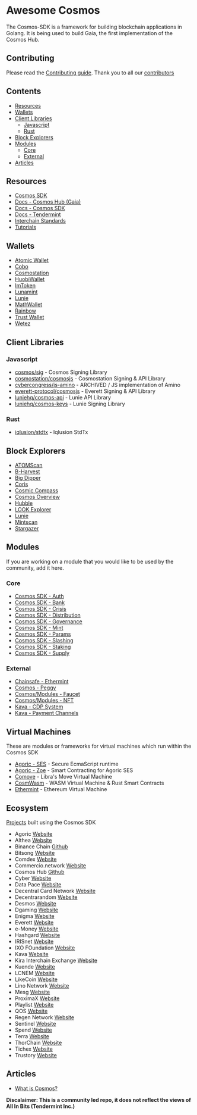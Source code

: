 # Awesome Cosmos

The Cosmos-SDK is a framework for building blockchain applications in Golang. It is being used to build Gaia, the first implementation of the Cosmos Hub.

## Contributing

Please read the [Contributing guide](./contributing.md). Thank you to all our [contributors](https://github.com/cosmos/awesome/graphs/contributors)

## Contents

- [Resources](#resources)
- [Wallets](#wallets)
- [Client Libraries](#client-libraries)
  - [Javascript](#javascript)
  - [Rust](#rust)
- [Block Explorers](#block-explorers)
- [Modules](#modules)
  - [Core](#core)
  - [External](#external)
- [Articles](#articles)

## Resources

- [Cosmos SDK](https://github.com/cosmos/cosmos-sdk/)
- [Docs - Cosmos Hub (Gaia)](https://hub.cosmos.network/)
- [Docs - Cosmos SDK](https://docs.cosmos.network/)
- [Docs - Tendermint](https://docs.tendermint.com/)
- [Interchain Standards](https://github.com/cosmos/ics/)
- [Tutorials](https://tutorials.cosmos.network)

## Wallets

- [Atomic Wallet](https://atomicwallet.io/)
- [Cobo](https://cobo.com/)
- [Cosmostation](https://www.cosmostation.io/)
- [HuobiWallet](https://www.huobiwallet.com/)
- [ImToken](https://token.im/)
- [Lunamint](https://lunamint.com/)
- [Lunie](https://lunie.io/)
- [MathWallet](https://www.mathwallet.org/en/)
- [Rainbow](https://www.rainbow.one/)
- [Trust Wallet](https://trustwallet.com/)
- [Wetez](https://www.wetez.io/homepage)

## Client Libraries
### Javascript
- [cosmos/sig](https://github.com/cosmos/sig) - Cosmos Signing Library 
- [cosmostation/cosmosjs](https://github.com/cosmostation/cosmosjs) - Cosmostation Signing & API Library
- [cybercongress/js-amino](https://github.com/cybercongress/js-amino) - ARCHIVED / JS implementation of Amino
- [everett-protocol/cosmosjs](https://github.com/everett-protocol/cosmosjs) - Everett Signing & API Library
- [luniehq/cosmos-api](https://github.com/luniehq/cosmos-api) - Lunie API Library 
- [luniehq/cosmos-keys](https://github.com/luniehq/cosmos-keys) - Lunie Signing Library 

### Rust
- [iqlusion/stdtx](https://github.com/iqlusioninc/crates/tree/develop/stdtx) - Iqlusion StdTx

## Block Explorers

- [ATOMScan](https://atomscan.app)
- [B-Harvest](https://bharvest.io/wallet_en)
- [Big Dipper](https://bigdipper.forbole.com/)
- [Coris](https://coris.network)
- [Cosmic Compass](https://cosmiccompass.io/)
- [Cosmos Overview](https://cosmos-overview.genesislab.net/)
- [Hubble](https://hubble.figment.network/)
- [LOOK Explorer](https://cosmos.ping.pub)
- [Lunie](https://lunie.io)
- [Mintscan](https://www.mintscan.io/)
- [Stargazer](https://stargazer.certus.one/)

## Modules

If you are working on a module that you would like to be used by the community, add it here.

### Core
- [Cosmos SDK - Auth](https://github.com/cosmos/cosmos-sdk/tree/master/docs/spec/auth)
- [Cosmos SDK - Bank](https://github.com/cosmos/cosmos-sdk/tree/master/docs/spec/bank)
- [Cosmos SDK - Crisis](https://github.com/cosmos/cosmos-sdk/tree/master/docs/spec/crisis)
- [Cosmos SDK - Distribution](https://github.com/cosmos/cosmos-sdk/tree/master/docs/spec/distribution)
- [Cosmos SDK - Governance](https://github.com/cosmos/cosmos-sdk/tree/master/docs/spec/governance)
- [Cosmos SDK - Mint](https://github.com/cosmos/cosmos-sdk/tree/master/docs/spec/mint)
- [Cosmos SDK - Params](https://github.com/cosmos/cosmos-sdk/tree/master/docs/spec/params)
- [Cosmos SDK - Slashing](https://github.com/cosmos/cosmos-sdk/tree/master/docs/spec/slashing)
- [Cosmos SDK - Staking](https://github.com/cosmos/cosmos-sdk/tree/master/docs/spec/staking)
- [Cosmos SDK - Supply](https://github.com/cosmos/cosmos-sdk/tree/master/docs/spec/supply)

### External
- [Chainsafe - Ethermint](https://github.com/chainsafe/ethermint)
- [Cosmos - Peggy](https://github.com/cosmos/peggy)
- [Cosmos/Modules - Faucet](https://github.com/cosmos/modules/tree/master/incubator/faucet)
- [Cosmos/Modules - NFT](https://github.com/cosmos/modules/tree/master/incubator/nft)
- [Kava - CDP System](https://github.com/Kava-Labs/kava-devnet/tree/master/blockchain/x)
- [Kava - Payment Channels](https://github.com/Kava-Labs/cosmos-paychan)

## Virtual Machines

These are modules or frameworks for virtual machines which run within the Cosmos SDK

- [Agoric - SES](https://github.com/Agoric/SES-shim) - Secure EcmaScript runtime
- [Agoric - Zoe](https://agoric.com/documentation/zoe/guide/) - Smart Contracting for Agoric SES
- [Comove](https://github.com/co-move/comove) - Libra's Move Virtual Machine
- [CosmWasm](https://github.com/CosmWasm/cosmwasm) - WASM Virtual Machine & Rust Smart Contracts
- [Ethermint](https://github.com/chainsafe/ethermint) - Ethereum Virtual Machine

## Ecosystem

[Projects](https://cosmonauts.world/) built using the Cosmos SDK

- Agoric [Website](https://agoric.com/)
- Althea [Website](https://althea.net/)
- Binance Chain [Github](https://github.com/binance-chain/)
- Bitsong [Website](https://bitsong.io/)
- Comdex [Website](https://comdex.sg/)
- Commercio.network [Website](https://commercio.network)
- Cosmos Hub [Github](https://github.com/cosmos/gaia)
- Cyber [Website](https://cyber.page/)
- Data Pace [Website](https://datapace.io/)
- Decentral Card Network [Website](https://www.decentral-card.net/)
- Decentrarandom [Website](https://decentrandom.com/)
- Desmos [Website](https://desmos.network)
- Dgaming [Website](https://hub.dgaming.com/)
- Enigma [Website](https://enigma.co/)
- Everett [Website](https://www.everett.zone/)
- e-Money [Website](https://e-money.com/)
- Hashgard [Website](https://www.hashgard.io/)
- IRISnet [Website](https://www.irisnet.org/)
- IXO FOundation [Website](http://ixo.foundation/)
- Kava [Website](https://kava.io/)
- Kira Interchain Exchange [Website](https://kiraex.com/)
- Kuende [Website](https://kuende.com/)
- LCNEM [Website](https://lcnem.com/)
- LikeCoin [Website](https://like.co/)
- Lino Network [Website](https://lino.network/)
- Mesg [Website](https://mesg.com/)
- ProximaX [Website](https://www.proximax.io/)
- Playlist [Website](https://www.playlist.com/)
- QOS [Website](https://www.qoschain.io/#/xingyun)
- Regen Network [Website](https://regen.network/)
- Sentinel [Website](https://sentinel.co/)
- Spend [Website](https://www.spend.com/)
- Terra [Website](https://terra.money/)
- ThorChain [Website](https://thorchain.org/)
- Tichex [Website](https://tichex.com/)
- Trustory [Website](https://www.trustory.io/)

## Articles

- [What is Cosmos?](https://cosmos.network/intro/)

**Discalaimer: This is a community led repo, it does not reflect the views of All In Bits (Tendermint Inc.)**
